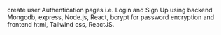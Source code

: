 create user Authentication pages i.e. Login and Sign Up using backend Mongodb, express, Node.js, React, bcrypt for password encryption and frontend html, Tailwind css, ReactJS.